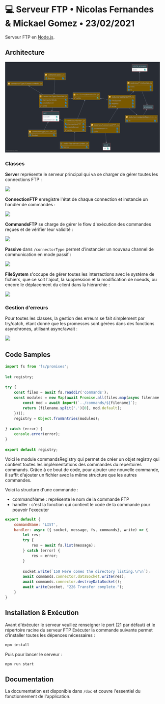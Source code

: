 # 💻 Serveur FTP • Nicolas Fernandes & Mickael Gomez • 23/02/2021

Serveur FTP en [Node.js](https://nodejs.org).

## Architecture

![architecture-projet](./archi-project.png)

### Classes

**Server** représente le serveur principal qui va se charger de gérer toutes les connections FTP :

![](https://cdn.discordapp.com/attachments/437349025663025154/817808310942171156/4b7a7f7d-dee7-4d41-b77e-e29be39dfe44.png)

**ConnectionFTP** enregistre l'état de chaque connection et instancie un handler de commandes :

![](https://cdn.discordapp.com/attachments/437349025663025154/817808802731786260/448db561-3f07-4d22-aac7-f5e314e63be6.png)

**CommandsFTP** se charge de gérer le flow d'exécution des commandes reçues et de vérifier leur validité :

![](https://cdn.discordapp.com/attachments/437349025663025154/817809260934463518/a059f506-d0bc-4fff-8ad8-89c11919a753.png)

**Passive** dans `/connectorType` permet d'instancier un nouveau channel de communication en mode passif :

![](https://cdn.discordapp.com/attachments/437349025663025154/817809662693998592/cfc25151-a5a7-4933-bb26-9d768ee630e8.png)

**FileSystem** s'occupe de gérer toutes les interractions avec le système de fichiers, que ce soit l'ajout, la suppression et la modification de noeuds, ou encore le déplacement du client dans la hiérarchie :

![](https://cdn.discordapp.com/attachments/437349025663025154/817807490464350218/1516c85f-4448-419d-81c3-462668474a6c.png)

### Gestion d'erreurs

Pour toutes les classes, la gestion des erreurs se fait simplement par try/catch, étant donné que les promesses sont gérées dans des fonctions asynchrones, utilisant async/await :

![](https://cdn.discordapp.com/attachments/437349025663025154/817806933708242964/224fd5e2-4b9e-4258-b3ba-a5cd56907234.png)

## Code Samples

```js
import fs from 'fs/promises';

let registry;

try {
    const files = await fs.readdir('commands');
    const modules = new Map(await Promise.all(files.map(async filename => {
        const mod = await import(`../commands/${filename}`);
        return [filename.split('.')[0], mod.default];
    })));
    registry = Object.fromEntries(modules);
    
} catch (error) {
    console.error(error);
}

export default registry;
```
Voici le module commandsRegistry qui permet de créer un objet registry qui contient toutes les implémentations des commandes du repertoires commands.
Grâce à ce bout de code, pour ajouter une nouvelle commande, il suffit d'ajouter un fichier avec la même structure que les autres commandes.<br>

Voici la structure d'une commande :<br>
- commandName : représente le nom de la commande FTP
- handler : c'est la fonction qui contient le code de la commande pour pouvoir l'executer 

```js
export default {
    commandName: 'LIST',
    handler: async ({ socket, message, fs, commands}, write) => {
        let res;
        try {
            res = await fs.list(message);
        } catch (error) {
            res = error;
        }

        socket.write(`150 Here comes the directory listing.\r\n`);
        await commands.connector.dataSocket.write(res);
        await commands.connector.destroyDataSocket();
        await write(socket, "226 Transfer complete.");
    }
}
```

## Installation & Exécution

Avant d'éxécuter le serveur veuillez renseigner le port (21 par défaut) et le répertoire racine du serveur FTP
Exécuter la commande suivante permet d'installer toutes les dépences nécessaires :

```bash
npm install
```

Puis pour lancer le serveur :

```bash
npm run start
```

## Documentation

La documentation est disponible dans ```/doc``` et couvre l'essentiel du fonctionnement de l'application.